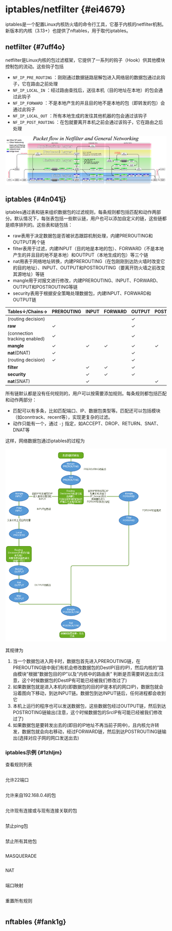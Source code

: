 # iptables/netfilter {#ei4679}

iptables是一个配置Linux内核防火墙的命令行工具，它基于内核的netfilter机制。新版本的内核（3.13+）也提供了nftables，用于取代iptables。

## netfilter {#7uff4o}

netfilter是Linux内核的包过滤框架，它提供了一系列的钩子（Hook）供其他模块控制包的流动。这些钩子包括

* `NF_IP_PRE_ROUTING`
  ：刚刚通过数据链路层解包进入网络层的数据包通过此钩子，它在路由之前处理
* `NF_IP_LOCAL_IN`
  ：经过路由查找后，送往本机（目的地址在本地）的包会通过此钩子
* `NF_IP_FORWARD`
  ：不是本地产生的并且目的地不是本地的包（即转发的包）会通过此钩子
* `NF_IP_LOCAL_OUT`
  ：所有本地生成的发往其他机器的包会通过该钩子
* `NF_IP_POST_ROUTING`
  ：在包就要离开本机之前会通过该钩子，它在路由之后处理

![](/assets/network-virtualnet-linuxnet-nfiptalbes1.png)

## iptables {#4n041j}

iptables通过表和链来组织数据包的过滤规则，每条规则都包括匹配和动作两部分。默认情况下，每张表包括一些默认链，用户也可以添加自定义的链，这些链都是顺序排列的。这些表和链包括：

* raw表用于决定数据包是否被状态跟踪机制处理，内建PREROUTING和OUTPUT两个链
* filter表用于过滤，内建INPUT（目的地是本地的包）、FORWARD（不是本地产生的并且目的地不是本地）和OUTPUT（本地生成的包）等三个链
* nat用表于网络地址转换，内建PREROUTING（在包刚刚到达防火墙时改变它的目的地址）、INPUT、OUTPUT和POSTROUTING（要离开防火墙之前改变其源地址）等链
* mangle用于对报文进行修改，内建PREROUTING、INPUT、FORWARD、OUTPUT和POSTROUTING等链
* security表用于根据安全策略处理数据包，内建INPUT、FORWARD和OUTPUT链

| Tables↓/Chains→ | PREROUTING | INPUT | FORWARD | OUTPUT | POSTROUTING |
| :--- | :--- | :--- | :--- | :--- | :--- |
| \(routing decision\) |  |  |  | ✓ |  |
| **raw** | ✓ |  |  | ✓ |  |
| \(connection tracking enabled\) | ✓ |  |  | ✓ |  |
| **mangle** | ✓ | ✓ | ✓ | ✓ | ✓ |
| **nat**\(DNAT\) | ✓ |  |  | ✓ |  |
| \(routing decision\) | ✓ |  |  | ✓ |  |
| **filter** |  | ✓ | ✓ | ✓ |  |
| **security** |  | ✓ | ✓ | ✓ |  |
| **nat**\(SNAT\) |  | ✓ |  |  | ✓ |

所有链默认都是没有任何规则的，用户可以按需要添加规则。每条规则都包括匹配和动作两部分：

* 匹配可以有多条，比如匹配端口、IP、数据包类型等。匹配还可以包括模块（如conntrack、recent等），实现更复杂的过滤。
* 动作只能有一个，通过
  `-j`
  指定，如ACCEPT、DROP、RETURN、SNAT、DNAT等

这样，网络数据包通过iptables的过程为

![](/assets/network-virtualnet-linuxnet-nfiptables2.png)

其规律为

1. 当一个数据包进入网卡时，数据包首先进入PREROUTING链，在PREROUTING链中我们有机会修改数据包的DestIP\(目的IP\)，然后内核的”路由模块”根据”数据包目的IP”以及”内核中的路由表” 判断是否需要转送出去\(注意，这个时候数据包的DestIP有可能已经被我们修改过了\)
2. 如果数据包就是进入本机的\(即数据包的目的IP是本机的网口IP\)，数据包就会沿着图向下移动，到达INPUT链。数据包到达INPUT链后，任何进程都会收到它
3. 本机上运行的程序也可以发送数据包，这些数据包经过OUTPUT链，然后到达POSTROTING链输出\(注意，这个时候数据包的SrcIP有可能已经被我们修改过了\)
4. 如果数据包是要转发出去的\(即目的IP地址不再当前子网中\)，且内核允许转发，数据包就会向右移动，经过FORWARD链，然后到达POSTROUTING链输出\(选择对应子网的网口发送出去\)

### iptables示例 {#1zhljm}

查看规则列表

```

```

允许22端口

```

```

允许来自192.168.0.4的包

```

```

允许现有连接或与现有连接关联的包

```

```

禁止ping包

```

```

禁止所有其他包

```

```

MASQUERADE

```

```

NAT

```

```

端口映射

```

```

重置所有规则

```

```

## nftables {#fank1g}



